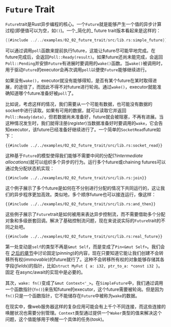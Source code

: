 # `Future` Trait

`Future`trait是Rust异步编程的核心。一个`Future`就是能够产生一个值的异步计算过程(即便值可以为空，如`()`)。一个_简化的_ future trait版本看起来是这样的：

```rust
{{#include ../../examples/02_02_future_trait/src/lib.rs:simple_future}}
```

可以通过调用`poll`函数来提前执行future，这能让future尽可能早地完成。在future完成后，会返回`Poll::Ready(result)`。如果future还尚未能完成，会返回`Poll::Pending`并安排`Future`有进展时要调用的`wake()`函数。当`wake()`被调用时，用于驱动`Future`的executor会再次调用`poll`以便使`Future`能够继续进行。

如果没有`wake()`，executor就没有能够得知，是否有某个future在某时取得进展，的途径了，而因此不得不对future进行轮询。通过`wake()`，executor就能准确知道哪个future准备好被`poll`了。

比如说，考虑这样的情况，我们需要从一个可能有数据，也可能没有数据的socket中进行读取。如果有可用的数据，就可以读取它并返回`Poll::Ready(data)`，但若数据尚未准备好，future就会被阻塞，不再有进展。当这种情况发生时，我们就得注册(_register_)当数据准备好时要调用的`wake`，它会告知executor，该future已经准备好继续进行了。一个简单的`SocketRead`future如下：

```rust,ignore
{{#include ../../examples/02_02_future_trait/src/lib.rs:socket_read}}
```

这种基于`Future`的模型使得我们能够不需要中间的分配(?_intermediate allocations_)就可以组织多个异步的行为。运行多个future或chaining futures可以通过免分配状态机实现：

```rust,ignore
{{#include ../../examples/02_02_future_trait/src/lib.rs:join}}
```


这个例子展示了多个future是如何在不分别进行分配的情况下共同运行的，这让我们的异步程序更加高效。类似地，多个顺序future也可以接连运行，像这样：

```rust,ignore
{{#include ../../examples/02_02_future_trait/src/lib.rs:and_then}}
```

这些例子展示了`Future`trait是如何被用来表达异步控制流，而不需要借助多个分配对象和多级嵌套回调。解决了基础控制流问题，现在来说说实际的`Future`trait的不同之处吧。

```rust,ignore
{{#include ../../examples/02_02_future_trait/src/lib.rs:real_future}}
```

第一处变动是`self`的类型不再是`&mut Self`，而是变成了`Pin<&mut Self>`。我们会在 [之后的章节][pinning]中讨论固定(_pinning_)的内容，现在只要知道它能让我们创建不会转移所有权(_immovable_)的future就行了。这种不会转移所有权的对象能够存储其各字段(_fields_)的指针，比如`struct MyFut { a: i32, ptr_to_a: *const i32 }`。固定 在async/await的实现中是必要的。

其次，`wake: fn()`变成了`&mut Context<'_>`。在`SimpleFuture`中，我们通过调用一个函数指针(`fn()`)来告知future的executor，这个future需要被轮询。但是因为`fn()`只是一个函数指针，它不能储存在`Future`中被称为`wake`的数据。

在现实中，像web服务器这样的复杂应用可能会有上千个不同连接，而这些连接的唤醒状况也需要分别管理。`Context`类型通过提供一个`Waker`类型的值来解决这个问题，这个值能够用于唤醒一个具体的任务(_task_)。

[pinning]: ../04_pinning/01_chapter.md
